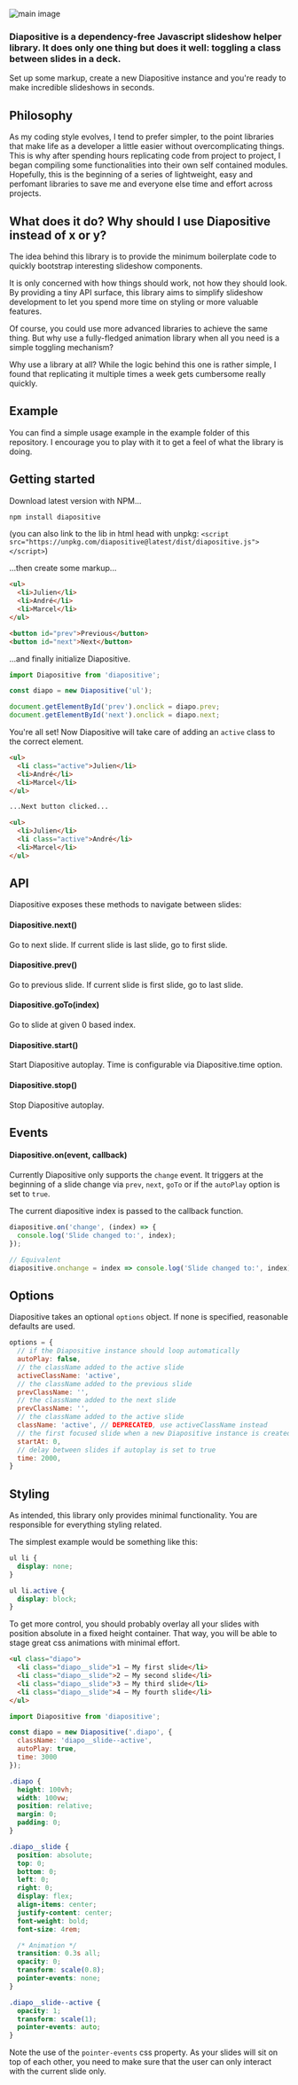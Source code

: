 ![main image](https://github.com/jverneaut/Diapositive/raw/master/github/main.jpg)

### Diapositive is a dependency-free Javascript slideshow helper library. It does only one thing but does it well: toggling a class between slides in a deck.

Set up some markup, create a new Diapositive instance and you're ready to make incredible slideshows in seconds.

## Philosophy

As my coding style evolves, I tend to prefer simpler, to the point libraries that make life as a developer a little easier without overcomplicating things. This is why after spending hours replicating code from project to project, I began compiling some functionalities into their own self contained modules. Hopefully, this is the beginning of a series of lightweight, easy and perfomant libraries to save me and everyone else time and effort across projects.

## What does it do? Why should I use Diapositive instead of **x** or **y**?

The idea behind this library is to provide the minimum boilerplate code to quickly bootstrap interesting slideshow components.

It is only concerned with how things should work, not how they should look. By providing a tiny API surface, this library aims to simplify slideshow development to let you spend more time on styling or more valuable features.

Of course, you could use more advanced libraries to achieve the same thing. But why use a fully-fledged animation library when all you need is a simple toggling mechanism?

Why use a library at all? While the logic behind this one is rather simple, I found that replicating it multiple times a week gets cumbersome really quickly.

## Example

You can find a simple usage example in the example folder of this repository. I encourage you to play with it to get a feel of what the library is doing.

## Getting started

Download latest version with NPM...

```bash
npm install diapositive
```

(you can also link to the lib in html head with unpkg: `<script src="https://unpkg.com/diapositive@latest/dist/diapositive.js"></script>`)

...then create some markup...

```html
<ul>
  <li>Julien</li>
  <li>André</li>
  <li>Marcel</li>
</ul>

<button id="prev">Previous</button>
<button id="next">Next</button>
```

...and finally initialize Diapositive.
```js
import Diapositive from 'diapositive';

const diapo = new Diapositive('ul');

document.getElementById('prev').onclick = diapo.prev;
document.getElementById('next').onclick = diapo.next;
```

You're all set! Now Diapositive will take care of adding an `active` class to the correct element.

```html
<ul>
  <li class="active">Julien</li>
  <li>André</li>
  <li>Marcel</li>
</ul>

...Next button clicked...

<ul>
  <li>Julien</li>
  <li class="active">André</li>
  <li>Marcel</li>
</ul>
```

## API

Diapositive exposes these methods to navigate between slides:

#### Diapositive.next()
Go to next slide. If current slide is last slide, go to first slide.

#### Diapositive.prev()
Go to previous slide. If current slide is first slide, go to last slide.

#### Diapositive.goTo(index)
Go to slide at given 0 based index.

#### Diapositive.start()
Start Diapositive autoplay. Time is configurable via Diapositive.time option.

#### Diapositive.stop()
Stop Diapositive autoplay.

## Events

#### Diapositive.on(event, callback)

Currently Diapositive only supports the `change` event. It triggers at the beginning of a slide change via `prev`, `next`, `goTo` or if the `autoPlay` option is set to `true`.

The current diapositive index is passed to the callback function.

```js
diapositive.on('change', (index) => {
  console.log('Slide changed to:', index);
});

// Equivalent
diapositive.onchange = index => console.log('Slide changed to:', index);
```

## Options

Diapositive takes an optional `options` object. If none is specified, reasonable defaults are used.

```js
options = {
  // if the Diapositive instance should loop automatically
  autoPlay: false,
  // the className added to the active slide
  activeClassName: 'active',
  // the className added to the previous slide
  prevClassName: '',
  // the className added to the next slide
  prevClassName: '',
  // the className added to the active slide
  className: 'active', // DEPRECATED, use activeClassName instead
  // the first focused slide when a new Diapositive instance is created (0 indexed)
  startAt: 0,
  // delay between slides if autoplay is set to true
  time: 2000,
}
```

## Styling

As intended, this library only provides minimal functionality. You are responsible for everything styling related.

The simplest example would be something like this:
```css
ul li {
  display: none;
}

ul li.active {
  display: block;
}
```

To get more control, you should probably overlay all your slides with position absolute in a fixed height container. That way, you will be able to stage great css animations with minimal effort.

```html
<ul class="diapo">
  <li class="diapo__slide">1 – My first slide</li>
  <li class="diapo__slide">2 – My second slide</li>
  <li class="diapo__slide">3 – My third slide</li>
  <li class="diapo__slide">4 – My fourth slide</li>
</ul>
```

```js
import Diapositive from 'diapositive';

const diapo = new Diapositive('.diapo', {
  className: 'diapo__slide--active',
  autoPlay: true,
  time: 3000
});
```

```css
.diapo {
  height: 100vh;
  width: 100vw;
  position: relative;
  margin: 0;
  padding: 0;
}

.diapo__slide {
  position: absolute;
  top: 0;
  bottom: 0;
  left: 0;
  right: 0;
  display: flex;
  align-items: center;
  justify-content: center;
  font-weight: bold;
  font-size: 4rem;

  /* Animation */
  transition: 0.3s all;
  opacity: 0;
  transform: scale(0.8);
  pointer-events: none;
}

.diapo__slide--active {
  opacity: 1;
  transform: scale(1);
  pointer-events: auto;
}
```

Note the use of the `pointer-events` css property. As your slides will sit on top of each other, you need to make sure that the user can only interact with the current slide only.

